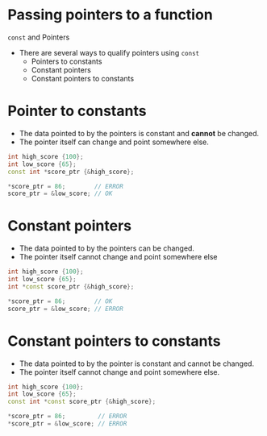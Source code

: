 # Passing pointers to a function

`const` and Pointers

- There are several ways to qualify pointers using `const`
  - Pointers to constants
  - Constant pointers
  - Constant pointers to constants

# Pointer to constants

- The data pointed to by the pointers is constant and **cannot** be changed.
- The pointer itself can change and point somewhere else.

```cpp
int high_score {100};
int low_score {65};
const int *score_ptr {&high_score};

*score_ptr = 86;        // ERROR
score_ptr = &low_score; // OK
```

# Constant pointers

- The data pointed to by the pointers can be changed.
- The pointer itself cannot change and point somewhere else

```cpp
int high_score {100};
int low_score {65};
int *const score_ptr {&high_score};

*score_ptr = 86;        // OK
score_ptr = &low_score; // ERROR
```

# Constant pointers to constants

- The data pointed to by the pointer is constant and cannot be changed.
- The pointer itself cannot change and point somewhere else.

```cpp
int high_score {100};
int low_score {65};
const int *const score_ptr {&high_score};

*score_ptr = 86;         // ERROR
*score_ptr = &low_score; // ERROR
```
